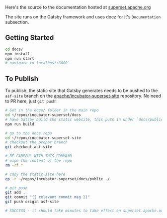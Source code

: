 <!--
Licensed to the Apache Software Foundation (ASF) under one
or more contributor license agreements.  See the NOTICE file
distributed with this work for additional information
regarding copyright ownership.  The ASF licenses this file
to you under the Apache License, Version 2.0 (the
"License"); you may not use this file except in compliance
with the License.  You may obtain a copy of the License at

  http://www.apache.org/licenses/LICENSE-2.0

Unless required by applicable law or agreed to in writing,
software distributed under the License is distributed on an
"AS IS" BASIS, WITHOUT WARRANTIES OR CONDITIONS OF ANY
KIND, either express or implied.  See the License for the
specific language governing permissions and limitations
under the License.
-->
Here's the source to the documentation hosted at
<a href="https://superset.apache.org">superset.apache.org</a>

The site runs on the Gatsby framework and uses docz for it's
`Documentation` subsection.


## Getting Started

```bash
cd docs/
npm install
npm run start
# navigate to localhost:8000`
```

## To Publish

To publish, the static site that Gatsby generates needs to be pushed
to the `asf-site` branch on the
[apache/incubator-superset-site](https://github.com/apache/incubator-superset-site/)
repository. No need to PR here, just `git push`!

```bash
# Get in the docs/ folder in the main repo
cd ~/repos/incubator-superset/docs
# have Gatsby build the static website, this puts in under `docs/public`
npm run build

# go to the docs repo
cd ~/repos/incubator-superset-site
# checkout the proper branch
git checkout asf-site

# BE CAREFUL WITH THIS COMMAND
# wipe the content of the repo
rm -rf *

# copy the static site here
cp -r ~/repos/incubator-superset/docs/public ./

# git push
git add .
git commit "{{ relevant commit msg }}"
git push origin asf-site

# SUCCESS - it should take minutes to take effect on superset.apache.org
```
